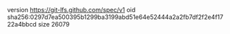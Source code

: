 version https://git-lfs.github.com/spec/v1
oid sha256:0297d7ea500395b1299ba3199abd51e64e52444a2a2fb7df2f2e4f1722a4bbcd
size 26079
